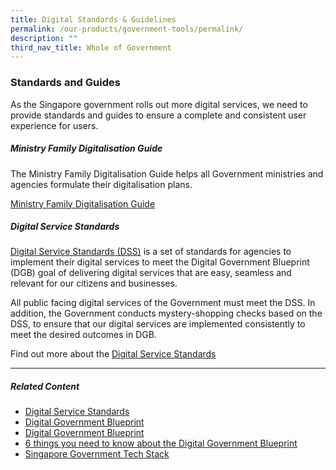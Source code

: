 ```yaml
---
title: Digital Standards & Guidelines
permalink: /our-products/government-tools/permalink/
description: ""
third_nav_title: Whole of Government
---
```

### **Standards and Guides**

As the Singapore government rolls out more digital services, we need to provide standards and guides to ensure a complete and consistent user experience for users.

##### **Ministry Family Digitalisation Guide**

The Ministry Family Digitalisation Guide helps all Government ministries and agencies formulate their digitalisation plans.

[Ministry Family Digitalisation Guide](https://www.tech.gov.sg/files/digital-transformation/ministry-family-digitalisation-guide.pdf)

##### **Digital Service Standards**

[Digital Service Standards (DSS)](https://www.tech.gov.sg/digital-service-standards/) is a set of standards for agencies to implement their digital services to meet the Digital Government Blueprint (DGB) goal of delivering digital services that are easy, seamless and relevant for our citizens and businesses.

All public facing digital services of the Government must meet the DSS. In addition, the Government conducts mystery-shopping checks based on the DSS, to ensure that our digital services are implemented consistently to meet the desired outcomes in DGB.

Find out more about the [Digital Service Standards](https://www.tech.gov.sg/digital-service-standards/)

* * *

##### **Related Content**

*   [Digital Service Standards](https://www.tech.gov.sg/digital-service-standards/?utm_medium=recommender_0&utm_source=aHR0cHM6Ly93d3cudGVjaC5nb3Yuc2cvZGlnaXRhbC1zdGFuZGFyZHMtYW5kLWd1aWRlcy8=&utm_content=aHR0cHM6Ly93d3cudGVjaC5nb3Yuc2cvZGlnaXRhbC1zZXJ2aWNlLXN0YW5kYXJkcy8=)
*   [Digital Government Blueprint](https://www.tech.gov.sg/digital-government-blueprint/?utm_medium=recommender_1&utm_source=aHR0cHM6Ly93d3cudGVjaC5nb3Yuc2cvZGlnaXRhbC1zdGFuZGFyZHMtYW5kLWd1aWRlcy8=&utm_content=aHR0cHM6Ly93d3cudGVjaC5nb3Yuc2cvZGlnaXRhbC1nb3Zlcm5tZW50LWJsdWVwcmludC8=)
*   [Digital Government Blueprint](https://www.tech.gov.sg/media/technews/digital-government-blueprint?utm_medium=recommender_2&utm_source=aHR0cHM6Ly93d3cudGVjaC5nb3Yuc2cvZGlnaXRhbC1zdGFuZGFyZHMtYW5kLWd1aWRlcy8=&utm_content=aHR0cHM6Ly93d3cudGVjaC5nb3Yuc2cvbWVkaWEvdGVjaG5ld3MvZGlnaXRhbC1nb3Zlcm5tZW50LWJsdWVwcmludA==)
*   [6 things you need to know about the Digital Government Blueprint](https://www.tech.gov.sg/media/technews/6-things-you-need-to-know-about-the-digital-government-blueprint?utm_medium=recommender_3&utm_source=aHR0cHM6Ly93d3cudGVjaC5nb3Yuc2cvZGlnaXRhbC1zdGFuZGFyZHMtYW5kLWd1aWRlcy8=&utm_content=aHR0cHM6Ly93d3cudGVjaC5nb3Yuc2cvbWVkaWEvdGVjaG5ld3MvNi10aGluZ3MteW91LW5lZWQtdG8ta25vdy1hYm91dC10aGUtZGlnaXRhbC1nb3Zlcm5tZW50LWJsdWVwcmludA==)
*   [Singapore Government Tech Stack](https://www.tech.gov.sg/products-and-services/singapore-government-tech-stack/?utm_medium=recommender_4&utm_source=aHR0cHM6Ly93d3cudGVjaC5nb3Yuc2cvZGlnaXRhbC1zdGFuZGFyZHMtYW5kLWd1aWRlcy8=&utm_content=aHR0cHM6Ly93d3cudGVjaC5nb3Yuc2cvcHJvZHVjdHMtYW5kLXNlcnZpY2VzL3NpbmdhcG9yZS1nb3Zlcm5tZW50LXRlY2gtc3RhY2sv)

[](mailto:?Subject=Digital%20Standards%20and%20Guides&Body=%20https://www.tech.gov.sg/digital-standards-and-guides/)

[](http://www.facebook.com/sharer.php?u=https://www.tech.gov.sg/digital-standards-and-guides/)

[](https://www.linkedin.com/sharing/share-offsite/?url=https://www.tech.gov.sg/digital-standards-and-guides/&title=Digital%20Standards%20and%20Guides)